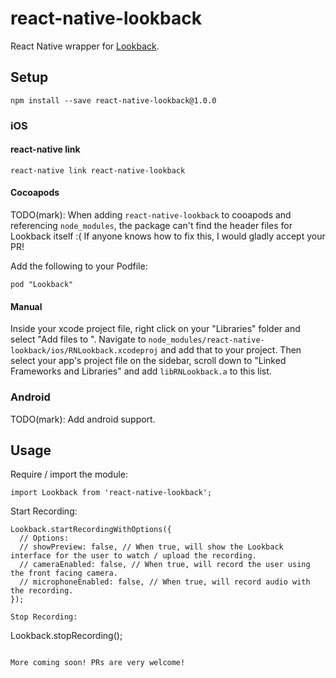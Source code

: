 # react-native-lookback

React Native wrapper for [Lookback](https://lookback.io/).


## Setup

```
npm install --save react-native-lookback@1.0.0
```

### iOS

#### react-native link

```
react-native link react-native-lookback
```

#### Cocoapods

TODO(mark): When adding `react-native-lookback` to cooapods and referencing `node_modules`, the package can't find the header files for Lookback itself :( If anyone knows how to fix this, I would gladly accept your PR!

Add the following to your Podfile:

```
pod "Lookback"
```

#### Manual

Inside your xcode project file, right click on your "Libraries" folder and select "Add files to <app>". Navigate to `node_modules/react-native-lookback/ios/RNLookback.xcodeproj` and add that to your project. Then select your app's project file on the sidebar, scroll down to "Linked Frameworks and Libraries" and add `libRNLookback.a` to this list.

### Android

TODO(mark): Add android support.

## Usage

Require / import the module:

```
import Lookback from 'react-native-lookback';
```

Start Recording:

```
Lookback.startRecordingWithOptions({
  // Options:
  // showPreview: false, // When true, will show the Lookback interface for the user to watch / upload the recording.
  // cameraEnabled: false, // When true, will record the user using the front facing camera.
  // microphoneEnabled: false, // When true, will record audio with the recording.
});

Stop Recording:

```
Lookback.stopRecording();
```

More coming soon! PRs are very welcome!

